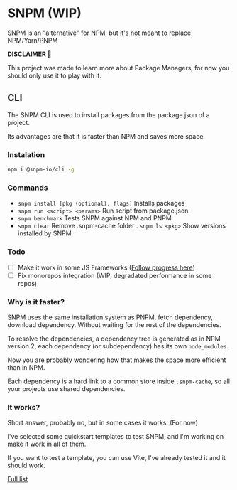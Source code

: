 # SNPM (WIP)
SNPM is an "alternative" for NPM, but it's not meant to replace NPM/Yarn/PNPM

**DISCLAIMER 🚧**

This project was made to learn more about Package Managers, for now you should only use it to play with it.

## CLI
The SNPM CLI is used to install packages from the package.json of a project.

Its advantages are that it is faster than NPM and saves more space.

### Instalation
```bash
npm i @snpm-io/cli -g
```

### Commands
- `snpm install [pkg (optional), flags]` Installs packages
- `snpm run <script> <params>` Run script from package.json
- `snpm benchmark` Tests SNPM against NPM and PNPM
- `snpm clear` Remove .snpm-cache folder
. `snpm ls <pkg>` Show versions installed by SNPM


### Todo
- [ ] Make it work in some JS Frameworks ([Follow progress here](https://github.com/nachoaldamav/snpm/issues?q=is%3Aissue+is%3Aopen+label%3Aframeworks))
- [ ] Fix monorepos integration (WIP, degradated performance in some repos)

### Why is it faster?
SNPM uses the same installation system as PNPM, fetch dependency, download dependency. Without waiting for the rest of the dependencies.

To resolve the dependencies, a dependency tree is generated as in NPM version 2, each dependency (or subdependency) has its own `node_modules`.

Now you are probably wondering how that makes the space more efficient than in NPM.

Each dependency is a hard link to a common store inside `.snpm-cache`, so all your projects use shared dependencies.

### It works?
Short answer, probably no, but in some cases it works. (For now)

I've selected some quickstart templates to test SNPM, and I'm working on make it work in all of them.

If you want to test a template, you can use Vite, I've already tested it and it should work.

[Full list](https://github.com/nachoaldamav/snpm/tree/main/packages/cli#readme)
